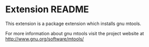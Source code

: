 # Extension README

This extension is a package extension which installs gnu mtools.

For more information about gnu mtools visit the project website at
http://www.gnu.org/software/mtools/

